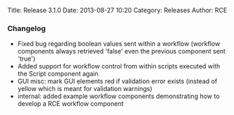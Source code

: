 Title: Release 3.1.0
Date: 2013-08-27 10:20
Category: Releases
Author: RCE


### Changelog

* Fixed bug regarding boolean values sent within a workflow (workflow components always retrieved 'false' even the previous component sent 'true')
* Added support for workflow control from within scripts executed with the Script component again
* GUI misc: mark GUI elements red if validation error exists (instead of yellow which is meant for validation warnings)
* internal: added example workflow components demonstrating how to develop a RCE workflow component 
